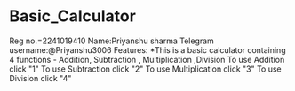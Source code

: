 # Basic_Calculator
Reg no.=2241019410
Name:Priyanshu sharma
Telegram username:@Priyanshu3006
Features:
*This is a basic calculator containing 4 functions - Addition, Subtraction , Multiplication ,Division
To use Addition click "1"
To use Subtraction click "2"
To use Multiplication click "3"
To use Division click "4"
